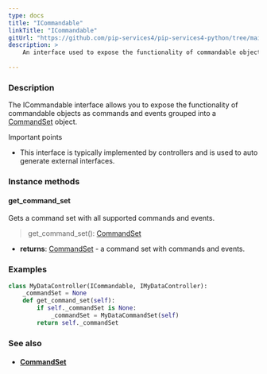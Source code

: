 ```yaml
---
type: docs
title: "ICommandable"
linkTitle: "ICommandable"
gitUrl: "https://github.com/pip-services4/pip-services4-python/tree/main/pip-services4-rpc-python"
description: > 
    An interface used to expose the functionality of commandable objects as commands and events grouped into a [CommandSet](../command_set) object.
    
---
```


### Description

The ICommandable interface allows you to expose the functionality of commandable objects as commands and events grouped into a [CommandSet](../command_set) object.

Important points

- This interface is typically implemented by controllers and is used to auto generate external interfaces. 

### Instance methods

#### get_command_set
Gets a command set with all supported commands and events.

> get_command_set(): [CommandSet](../command_set)

- **returns**: [CommandSet](../command_set) - a command set with commands and events.

### Examples

```python
class MyDataController(ICommandable, IMyDataController):
    _commandSet = None
    def get_command_set(self):
        if self._commandSet is None:
            _commandSet = MyDataCommandSet(self)
        return self._commandSet
```

### See also
- #### [CommandSet](../command_set)
